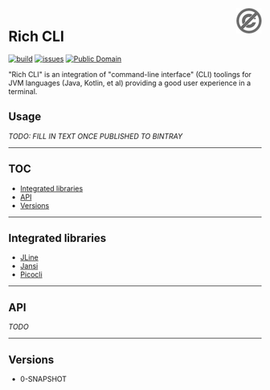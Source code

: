 <a href="./LICENSE.md">
<img src="./images/public-domain.png" alt="Public Domain"
align="right"/>
</a>

# Rich CLI

[![build](https://github.com/binkley/rich-cli/workflows/build/badge.svg)](https://github.com/binkley/rich-cli/actions)
[![issues](https://img.shields.io/github/issues/binkley/rich-cli.svg)](https://github.com/binkley/rich-cli/issues/)
[![Public Domain](https://img.shields.io/badge/license-Public%20Domain-blue.svg)](http://unlicense.org/)

"Rich CLI" is an integration of "command-line interface" (CLI) toolings for
JVM languages (Java, Kotlin, et al) providing a good user experience in a
terminal.

## Usage

*TODO: FILL IN TEXT ONCE PUBLISHED TO BINTRAY*

---

## TOC

* [Integrated libraries](#integrated-libraries)
* [API](#api)
* [Versions](#versions)

---

## Integrated libraries

- [JLine](https://github.com/jline/jline3)
- [Jansi](https://github.com/fusesource/jansi)
- [Picocli](https://github.com/remkop/picocli)

---

## API

*TODO*

---

## Versions

* 0-SNAPSHOT
